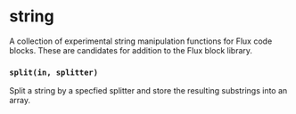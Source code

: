 # string
A collection of experimental string manipulation functions for Flux code blocks. These are candidates for addition to the Flux block library. 

### `split(in, splitter)`
Split a string by a specfied splitter and store the resulting substrings into an array.
